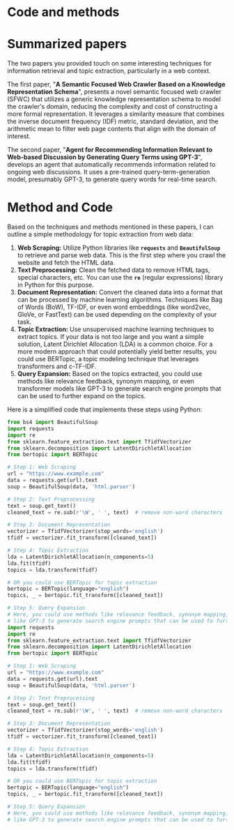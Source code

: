 # Code and methods

# Summarized papers

The two papers you provided touch on some interesting techniques for information retrieval and topic extraction, particularly in a web context.

The first paper, "**A Semantic Focused Web Crawler Based on a Knowledge Representation Schema**", presents a novel semantic focused web crawler (SFWC) that utilizes a generic knowledge representation schema to model the crawler's domain, reducing the complexity and cost of constructing a more formal representation. It leverages a similarity measure that combines the inverse document frequency (IDF) metric, standard deviation, and the arithmetic mean to filter web page contents that align with the domain of interest.

The second paper, "**Agent for Recommending Information Relevant to Web-based Discussion by Generating Query Terms using GPT-3**", develops an agent that automatically recommends information related to ongoing web discussions. It uses a pre-trained query-term-generation model, presumably GPT-3, to generate query words for real-time search.

# Method and Code

Based on the techniques and methods mentioned in these papers, I can outline a simple methodology for topic extraction from web data:

1. **Web Scraping:** Utilize Python libraries like **`requests`** and **`BeautifulSoup`** to retrieve and parse web data. This is the first step where you crawl the website and fetch the HTML data.
2. **Text Preprocessing:** Clean the fetched data to remove HTML tags, special characters, etc. You can use the **`re`** (regular expressions) library in Python for this purpose.
3. **Document Representation:** Convert the cleaned data into a format that can be processed by machine learning algorithms. Techniques like Bag of Words (BoW), TF-IDF, or even word embeddings (like word2vec, GloVe, or FastText) can be used depending on the complexity of your task.
4. **Topic Extraction:** Use unsupervised machine learning techniques to extract topics. If your data is not too large and you want a simple solution, Latent Dirichlet Allocation (LDA) is a common choice. For a more modern approach that could potentially yield better results, you could use BERTopic, a topic modeling technique that leverages transformers and c-TF-IDF.
5. **Query Expansion:** Based on the topics extracted, you could use methods like relevance feedback, synonym mapping, or even transformer models like GPT-3 to generate search engine prompts that can be used to further expand on the topics.

Here is a simplified code that implements these steps using Python:

```python
from bs4 import BeautifulSoup
import requests
import re
from sklearn.feature_extraction.text import TfidfVectorizer
from sklearn.decomposition import LatentDirichletAllocation
from bertopic import BERTopic

# Step 1: Web Scraping
url = "https://www.example.com"
data = requests.get(url).text
soup = BeautifulSoup(data, 'html.parser')

# Step 2: Text Preprocessing
text = soup.get_text()
cleaned_text = re.sub(r'\W', ' ', text)  # remove non-word characters

# Step 3: Document Representation
vectorizer = TfidfVectorizer(stop_words='english')
tfidf = vectorizer.fit_transform([cleaned_text])

# Step 4: Topic Extraction
lda = LatentDirichletAllocation(n_components=5)
lda.fit(tfidf)
topics = lda.transform(tfidf)

# OR you could use BERTopic for topic extraction
bertopic = BERTopic(language="english")
topics, _ = bertopic.fit_transform([cleaned_text])

# Step 5: Query Expansion
# Here, you could use methods like relevance feedback, synonym mapping, or even a transformer model
# like GPT-3 to generate search engine prompts that can be used to further expand on the topics.from bs4 import BeautifulSoup
import requests
import re
from sklearn.feature_extraction.text import TfidfVectorizer
from sklearn.decomposition import LatentDirichletAllocation
from bertopic import BERTopic

# Step 1: Web Scraping
url = "https://www.example.com"
data = requests.get(url).text
soup = BeautifulSoup(data, 'html.parser')

# Step 2: Text Preprocessing
text = soup.get_text()
cleaned_text = re.sub(r'\W', ' ', text)  # remove non-word characters

# Step 3: Document Representation
vectorizer = TfidfVectorizer(stop_words='english')
tfidf = vectorizer.fit_transform([cleaned_text])

# Step 4: Topic Extraction
lda = LatentDirichletAllocation(n_components=5)
lda.fit(tfidf)
topics = lda.transform(tfidf)

# OR you could use BERTopic for topic extraction
bertopic = BERTopic(language="english")
topics, _ = bertopic.fit_transform([cleaned_text])

# Step 5: Query Expansion
# Here, you could use methods like relevance feedback, synonym mapping, or even a transformer model
# like GPT-3 to generate search engine prompts that can be used to further expand on the topics.
```